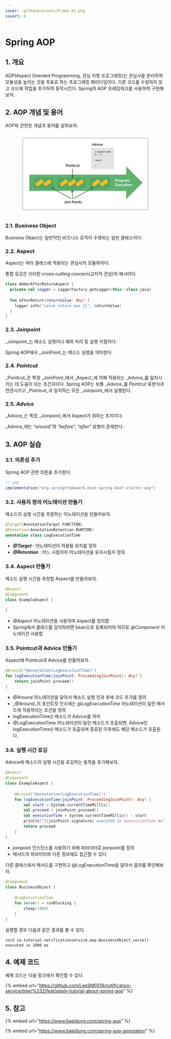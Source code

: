 ```yaml
---
cover: .gitbook/assets/Frame 81.png
coverY: 0
---
```


# Spring AOP

## 1. 개요

AOP(Aspect Oriented Programming, 관심 지향 프로그래밍)는 관심사를 분리하여 모듈성을 높이는 것을 목표로 하는 프로그래밍 패러다임이다. 기존 코드를 수정하지 않고 코드에 작업을 추가하여 동작시킨다. Spring의 AOP 프레임워크를 사용하여 구현해보자.

## 2. AOP 개념 및 용어

AOP와 관련된 개념과 용어를 살펴보자.

<figure><img src=".gitbook/assets/image (2) (1).png" alt=""><figcaption></figcaption></figure>

### 2.1. Business Object

Business Object는 일반적인 비즈니스 로직이 수행되는 일반 클래스이다.

### 2.2. Aspect

Aspect는 여러 클래스에 적용되는 관심사의 모듈화이다.

통합 로깅은 이러한 cross-cutting concern(교차적 관심)의 예시이다.

```kotlin
class AdderAfterReturnAspect {
  private val logger = LoggerFactory.getLogger(this::class.java)

  fun afterReturn(returnValue: Any) {
    logger.info("value return was {}", returnValue)
  }
}
```

### 2.3. _Joinpoint_

_Joinpoint_는 메소드 실행이나 예외 처리 등 실행 지점이다.

Spring AOP에서 _JoinPoint_는 메소드 실행을 의미한다.

### 2.4. _Pointcut_

_Pointcut_은 특정 _JoinPoint_에서 _Aspect_에 의해 적용되는 _Advice_를 일치시키는 데 도움이 되는 조건자이다. Spring AOP는 보통 _Advice_를 _Pointcut_ 표현식과 연관시키고 _Pointcut_과 일치하는 모든 _Joinpoint_에서 실행된다.

### 2.5. _Advice_

_Advice_는 특정 _Joinpoint_에서 Aspect가 취하는 조치이다.

_Advice_에는 “_around_”와 “_before_”, “_after_” 유형이 존재한다.

## 3. AOP 실습

### 3.1. 의존성 추가

Spring AOP 관련 의존을 추가한다.

```groovy
// aop
implementation("org.springframework.boot:spring-boot-starter-aop")
```

### 3.2. 사용자 정의 어노테이션 만들기

메소드의 실행 시간을 측정하는 어노테이션을 만들어보자.

```kotlin
@Target(AnnotationTarget.FUNCTION)
@Retention(AnnotationRetention.RUNTIME)
annotation class LogExecutionTime
```

* _**@Target**_ : 어노테이션이 적용될 위치를 정의
* _**@Retention**_ : 어느 시점까지 어노테이션을 유지시킬지 정의

### 3.4. Aspect 만들기

메소드 실행 시간을 측정할 Aspect를 만들어보자.

```kotlin
@Aspect
@Component
class ExampleAspect {

}
```

* _@Aspect_ 어노테이션을 사용하여 Aspect를 정의함
* Spring에서 클래스를 감지하려면 bean으로 등록되어야 하므로 _@Component_ 어노테이션 사용함

### 3.5. Pointcut과 Advice 만들기

Aspect에 Pointcut과 Advice를 만들어보자.

```kotlin
@Around("@annotation(LogExecutionTime)")
fun logExecutionTime(joinPoint: ProceedingJoinPoint): Any? {
    return joinPoint.proceed()
}
```

* _@Around_ 어노테이션을 달아서 메소드 실행 전과 후에 코드 추가를 정의
* _@Around_의 포인트컷 인수에는 _@LogExecutionTime_ 어노테이션이 달린 메서드에 적용하라는 조건을 정의
* logExecutionTime() 메소드가 Advice를 의미
* @LogExecutionTime 어노테이션이 달린 메소드가 호출되면, Advice인 logExecutionTime() 메소드가 호출되며 종료된 이후에도 해당 메소드가 호출된다.

### 3.6. 실행 시간 로깅

Advice에 메소드의 실행 시간을 로깅하는 동작을 추가해보자.

```kotlin
@Aspect
@Component
class ExampleAspect {

    @Around("@annotation(LogExecutionTime)")
    fun logExecutionTime(joinPoint: ProceedingJoinPoint): Any? {
        val start = System.currentTimeMillis()
        val proceed = joinPoint.proceed()
        val executionTime = System.currentTimeMillis() - start
        println("${joinPoint.signature} executed in $executionTime ms")
        return proceed
    }
}
```

* joinpoint 인스턴스를 사용하기 위해 파라미터로 joinpoint를 정의
* 메서드의 파라미터와 다른 정보에도 접근할 수 있다

다른 클래스에서 메서드를 구현하고 @LogExecutionTime을 달아서 결과를 확인해보자.

```kotlin
@Component
class BusinessObject {

    @LogExecutionTime
    fun serve() = runBlocking {
        sleep(1000)
    }
}
```

실행할 경우 다음과 같은 결과를 볼 수 있다.

```
void io.tutorial.notificationservice.aop.BusinessObject.serve() executed in 1006 ms
```

## 4. 예제 코드

예제 코드는 다음 링크에서 확인할 수 있다.

{% embed url="https://github.com/LeeSM0518/notification-service/tree/%232/feat/apply-tutorial-about-spring-aop" %}

## 5. 참고

{% embed url="https://www.baeldung.com/spring-aop" %}

{% embed url="https://www.baeldung.com/spring-aop-annotation" %}

